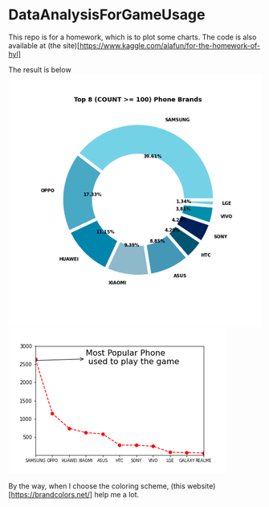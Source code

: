 # DataAnalysisForGameUsage
 
This repo is for a homework, which is to plot some charts. 
The code is also available at (the site)[https://www.kaggle.com/alafun/for-the-homework-of-hyl]


The result is below
![](https://github.com/alafun01/DataAnalysisForGameUsage/blob/main/Pie-chart.png) ![](https://github.com/alafun01/DataAnalysisForGameUsage/blob/main/line-chart.png)

By the way, when I choose the coloring scheme, (this website)[https://brandcolors.net/] help me a lot.